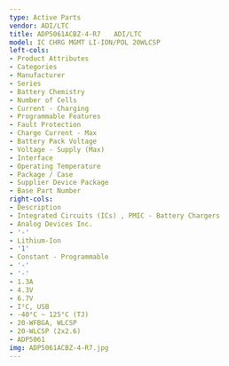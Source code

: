 ```yaml
---
type: Active Parts
vendor: ADI/LTC
title: ADP5061ACBZ-4-R7　　ADI/LTC
model: IC CHRG MGMT LI-ION/POL 20WLCSP
left-cols:
- Product Attributes
- Categories
- Manufacturer
- Series
- Battery Chemistry
- Number of Cells
- Current - Charging
- Programmable Features
- Fault Protection
- Charge Current - Max
- Battery Pack Voltage
- Voltage - Supply (Max)
- Interface
- Operating Temperature
- Package / Case
- Supplier Device Package
- Base Part Number
right-cols:
- Description
- Integrated Circuits (ICs) , PMIC - Battery Chargers
- Analog Devices Inc.
- '-'
- Lithium-Ion
- '1'
- Constant - Programmable
- '-'
- '-'
- 1.3A
- 4.3V
- 6.7V
- I²C, USB
- -40°C ~ 125°C (TJ)
- 20-WFBGA, WLCSP
- 20-WLCSP (2x2.6)
- ADP5061
img: ADP5061ACBZ-4-R7.jpg
---
```

